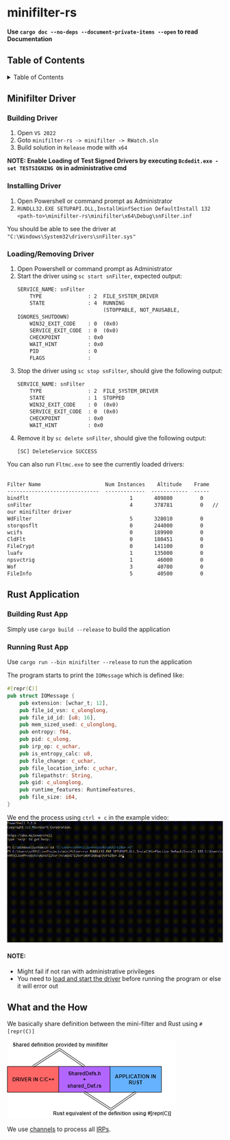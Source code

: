 # minifilter-rs

**Use `cargo doc --no-deps --document-private-items --open` to read Documentation**

## Table of Contents

<details>
    <summary>Table of Contents</summary>

- [Minifilter Driver](https://github.com/SubconsciousCompute/fsfilter-rs#minifilter-driver)
    - [Building Driver](https://github.com/SubconsciousCompute/fsfilter-rs#building-driver)
    - [Installing Driver](https://github.com/SubconsciousCompute/fsfilter-rs#building-driver)
    - [Loading/Removing Driver](https://github.com/SubconsciousCompute/fsfilter-rs#loadingremoving-driver)
- [Rust Application](https://github.com/SubconsciousCompute/fsfilter-rs#rust-application)
    - [Building Rust App](https://github.com/SubconsciousCompute/fsfilter-rs#building-rust-app)
    - [Running Rust App](https://github.com/SubconsciousCompute/fsfilter-rs#running-rust-app)
- [What and the How](https://github.com/SubconsciousCompute/fsfilter-rs#what-and-the-how)

</details>

## Minifilter Driver

### Building Driver

1. Open `VS 2022`
2. Goto `minifilter-rs -> minifilter -> RWatch.sln`
3. Build solution in `Release` mode with `x64`

**NOTE: Enable Loading of Test Signed Drivers by executing `Bcdedit.exe -set TESTSIGNING ON` in administrative cmd**

### Installing Driver

1. Open Powershell or command prompt as Administrator
2. `RUNDLL32.EXE SETUPAPI.DLL,InstallHinfSection DefaultInstall 132 <path-to>\minifilter-rs\minifilter\x64\Debug\snFilter.inf`

You should be able to see the driver at `"C:\Windows\System32\drivers\snFilter.sys"`

### Loading/Removing Driver

1. Open Powershell or command prompt as Administrator
2. Start the driver using `sc start snFilter`, expected output:
    ```
   SERVICE_NAME: snFilter
        TYPE               : 2  FILE_SYSTEM_DRIVER
        STATE              : 4  RUNNING
                                (STOPPABLE, NOT_PAUSABLE, IGNORES_SHUTDOWN)
        WIN32_EXIT_CODE    : 0  (0x0)
        SERVICE_EXIT_CODE  : 0  (0x0)
        CHECKPOINT         : 0x0
        WAIT_HINT          : 0x0
        PID                : 0
        FLAGS              :
   ```
3. Stop the driver using `sc stop snFilter`, should give the following output:
    ```
   SERVICE_NAME: snFilter
        TYPE               : 2  FILE_SYSTEM_DRIVER
        STATE              : 1  STOPPED
        WIN32_EXIT_CODE    : 0  (0x0)
        SERVICE_EXIT_CODE  : 0  (0x0)
        CHECKPOINT         : 0x0
        WAIT_HINT          : 0x0
   ```
4. Remove it by `sc delete snFilter`, should give the following output:
     ```
   [SC] DeleteService SUCCESS
   ```   

You can also run `Fltmc.exe` to see the currently loaded drivers:

```

Filter Name                     Num Instances    Altitude    Frame
------------------------------  -------------  ------------  -----
bindflt                                 1       409800         0
snFilter                                4       378781         0   // our minifilter driver
WdFilter                                5       328010         0
storqosflt                              0       244000         0
wcifs                                   0       189900         0
CldFlt                                  0       180451         0
FileCrypt                               0       141100         0
luafv                                   1       135000         0
npsvctrig                               1        46000         0
Wof                                     3        40700         0
FileInfo                                5        40500         0
```

## Rust Application

### Building Rust App

Simply use `cargo build --release` to build the application

### Running Rust App

Use `cargo run --bin minifilter --release` to run the application

The program starts to print the `IOMessage` which is defined like:

```rust
#[repr(C)]
pub struct IOMessage {
    pub extension: [wchar_t; 12],
    pub file_id_vsn: c_ulonglong,
    pub file_id_id: [u8; 16],
    pub mem_sized_used: c_ulonglong,
    pub entropy: f64,
    pub pid: c_ulong,
    pub irp_op: c_uchar,
    pub is_entropy_calc: u8,
    pub file_change: c_uchar,
    pub file_location_info: c_uchar,
    pub filepathstr: String,
    pub gid: c_ulonglong,
    pub runtime_features: RuntimeFeatures,
    pub file_size: i64,
}
```

We end the process using `ctrl + c` in the example video:
![video](readme_resources/example.gif)

#### NOTE:

- Might fail if not ran with administrative privileges
- You need to [load and start the driver]((https://github.com/SubconsciousCompute/fsfilter-rs#loadingremoving-driver)) before running
  the program or else it will error out

## What and the How

We basically share definition between the mini-filter and Rust using `#[repr(C)]`

![shared_def](readme_resources/shared_def.png)

We use [channels](https://doc.rust-lang.org/std/sync/mpsc/fn.channel.html) to process
all [IRPs](https://docs.microsoft.com/en-us/windows-hardware/drivers/ifs/irps-are-different-from-fast-i-o).
